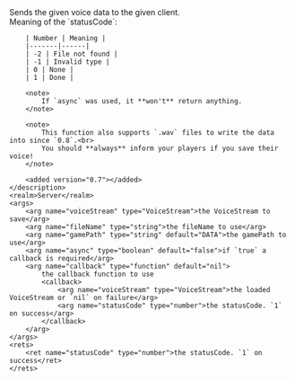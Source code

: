 <function name="SaveVoiceStream" parent="voicechat" type="libraryfunc">
	<description>
		Sends the given voice data to the given client.
		<br>
		Meaning of the `statusCode`:

		| Number | Meaning |
		|-------|------|
		| -2 | File not found |
		| -1 | Invalid type |
		| 0 | None |
		| 1 | Done |

		<note>
			If `async` was used, it **won't** return anything.
		</note>

		<note>
			This function also supports `.wav` files to write the data into since `0.8`.<br>
			You should **always** inform your players if you save their voice!
		</note>

		<added version="0.7"></added>
	</description>
	<realm>Server</realm>
	<args>
		<arg name="voiceStream" type="VoiceStream">the VoiceStream to save</arg>
		<arg name="fileName" type="string">the fileName to use</arg>
		<arg name="gamePath" type="string" default="DATA">the gamePath to use</arg>
		<arg name="async" type="boolean" default="false">if `true` a callback is required</arg>
		<arg name="callback" type="function" default="nil">
			the callback function to use
			<callback>
				<arg name="voiceStream" type="VoiceStream">the loaded VoiceStream or `nil` on failure</arg>
				<arg name="statusCode" type="number">the statusCode. `1` on success</arg>
			</callback>
		</arg>
	</args>
	<rets>
		<ret name="statusCode" type="number">the statusCode. `1` on success</ret>
	</rets>
</function>